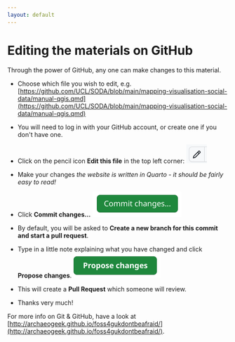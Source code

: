 ```yaml
---
layout: default
---
```


# Editing the materials on GitHub

Through the power of GitHub, any one can make changes to this material. 

- Choose which file you wish to edit, e.g. [https://github.com/UCL/SODA/blob/main/mapping-visualisation-social-data/manual-qgis.qmd](https://github.com/UCL/SODA/blob/main/mapping-visualisation-social-data/manual-qgis.qmd)

- You will need to log in with your GitHub account, or create one if you don't have one. 

- Click on the pencil icon **Edit this file** in the top left corner: ![](images/github-edit.png)

- Make your changes *the website is written in Quarto - it should be fairly easy to read!*

- Click **Commit changes...** ![](images/github-commit-changes.png)

- By default, you will be asked to **Create a new branch for this commit and start a pull request**. 

- Type in a little note explaining what you have changed and click **Propose changes**. ![](images/github-propose-changes.png) 

- This will create a **Pull Request** which someone will review. 

- Thanks very much!

For more info on Git & GitHub, have a look at [http://archaeogeek.github.io/foss4gukdontbeafraid/](http://archaeogeek.github.io/foss4gukdontbeafraid/). 
